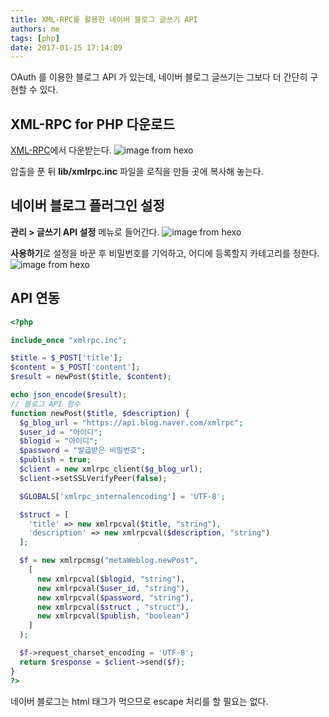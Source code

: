 ```yaml
---
title: XML-RPC를 활용한 네이버 블로그 글쓰기 API
authors: me
tags: [php]
date: 2017-01-15 17:14:09
---
```


OAuth 를 이용한 블로그 API 가 있는데, 네이버 블로그 글쓰기는 그보다 더 간단히 구현할 수 있다.

## XML-RPC for PHP 다운로드

[XML-RPC](https://gggeek.github.io/phpxmlrpc/)에서 다운받는다.
![image from hexo](https://i.imgur.com/e03yr7c.png)

압출을 푼 뒤 **lib/xmlrpc.inc** 파일을 로직을 만들 곳에 복사해 놓는다.

## 네이버 블로그 플러그인 설정

**관리 > 글쓰기 API 설정** 메뉴로 들어간다.
![image from hexo](https://i.imgur.com/EUXhd4K.png)

**사용하기**로 설정을 바꾼 후 비밀번호를 기억하고, 어디에 등록할지 카테고리를 정한다.
![image from hexo](https://i.imgur.com/0VVpe4e.png)

## API 연동

```php
<?php

include_once "xmlrpc.inc";

$title = $_POST['title'];
$content = $_POST['content'];
$result = newPost($title, $content);

echo json_encode($result);
// 블로그 API 함수
function newPost($title, $description) {
  $g_blog_url = "https://api.blog.naver.com/xmlrpc";
  $user_id = "아이디";
  $blogid = "아이디";
  $password = "발급받은 비밀번호";
  $publish = true;
  $client = new xmlrpc_client($g_blog_url);
  $client->setSSLVerifyPeer(false);

  $GLOBALS['xmlrpc_internalencoding'] = 'UTF-8';

  $struct = [
    'title' => new xmlrpcval($title, "string"),
    'description' => new xmlrpcval($description, "string")
  ];

  $f = new xmlrpcmsg("metaWeblog.newPost",
    [
      new xmlrpcval($blogid, "string"),
      new xmlrpcval($user_id, "string"),
      new xmlrpcval($password, "string"),
      new xmlrpcval($struct , "struct"),
      new xmlrpcval($publish, "boolean")
    ]
  );

  $f->request_charset_encoding = 'UTF-8';
  return $response = $client->send($f);
}
?>
```

네이버 블로그는 html 태그가 먹으므로 escape 처리를 할 필요는 없다.
